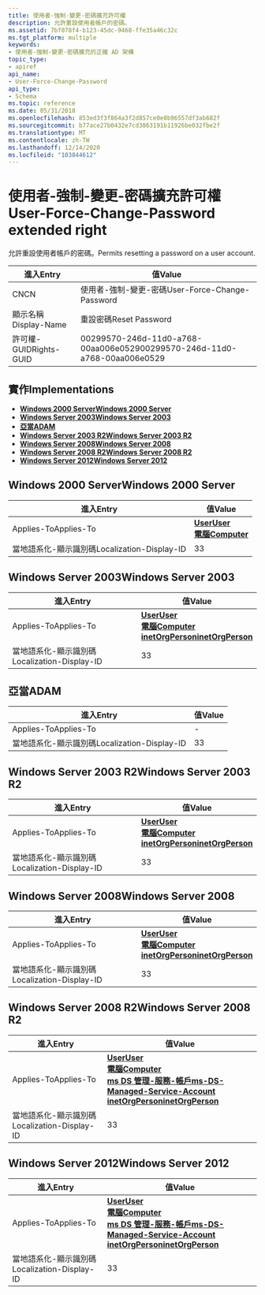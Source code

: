 ```yaml
---
title: 使用者-強制-變更-密碼擴充許可權
description: 允許重設使用者帳戶的密碼。
ms.assetid: 7bf078f4-b123-45dc-9468-ffe35a46c32c
ms.tgt_platform: multiple
keywords:
- 使用者-強制-變更-密碼擴充的正確 AD 架構
topic_type:
- apiref
api_name:
- User-Force-Change-Password
api_type:
- Schema
ms.topic: reference
ms.date: 05/31/2018
ms.openlocfilehash: 853ed3f3f864a3f2d857ce0e0b96557df3ab682f
ms.sourcegitcommit: b77ace27b0432e7cd3863191b11926be032fbe2f
ms.translationtype: MT
ms.contentlocale: zh-TW
ms.lasthandoff: 12/14/2020
ms.locfileid: "103844612"
---
```

# <a name="user-force-change-password-extended-right"></a><span data-ttu-id="eeb62-104">使用者-強制-變更-密碼擴充許可權</span><span class="sxs-lookup"><span data-stu-id="eeb62-104">User-Force-Change-Password extended right</span></span>

<span data-ttu-id="eeb62-105">允許重設使用者帳戶的密碼。</span><span class="sxs-lookup"><span data-stu-id="eeb62-105">Permits resetting a password on a user account.</span></span>



| <span data-ttu-id="eeb62-106">進入</span><span class="sxs-lookup"><span data-stu-id="eeb62-106">Entry</span></span> | <span data-ttu-id="eeb62-107">值</span><span class="sxs-lookup"><span data-stu-id="eeb62-107">Value</span></span> |
|--------------|--------------------------------------|
| <span data-ttu-id="eeb62-108">CN</span><span class="sxs-lookup"><span data-stu-id="eeb62-108">CN</span></span>           | <span data-ttu-id="eeb62-109">使用者-強制-變更-密碼</span><span class="sxs-lookup"><span data-stu-id="eeb62-109">User-Force-Change-Password</span></span>           |
| <span data-ttu-id="eeb62-110">顯示名稱</span><span class="sxs-lookup"><span data-stu-id="eeb62-110">Display-Name</span></span> | <span data-ttu-id="eeb62-111">重設密碼</span><span class="sxs-lookup"><span data-stu-id="eeb62-111">Reset Password</span></span>                       |
| <span data-ttu-id="eeb62-112">許可權-GUID</span><span class="sxs-lookup"><span data-stu-id="eeb62-112">Rights-GUID</span></span>  | <span data-ttu-id="eeb62-113">00299570-246d-11d0-a768-00aa006e0529</span><span class="sxs-lookup"><span data-stu-id="eeb62-113">00299570-246d-11d0-a768-00aa006e0529</span></span> |



## <a name="implementations"></a><span data-ttu-id="eeb62-114">實作</span><span class="sxs-lookup"><span data-stu-id="eeb62-114">Implementations</span></span>

-   [<span data-ttu-id="eeb62-115">**Windows 2000 Server**</span><span class="sxs-lookup"><span data-stu-id="eeb62-115">**Windows 2000 Server**</span></span>](#windows-2000-server)
-   [<span data-ttu-id="eeb62-116">**Windows Server 2003**</span><span class="sxs-lookup"><span data-stu-id="eeb62-116">**Windows Server 2003**</span></span>](#windows-server-2003)
-   [<span data-ttu-id="eeb62-117">**亞當**</span><span class="sxs-lookup"><span data-stu-id="eeb62-117">**ADAM**</span></span>](#adam)
-   [<span data-ttu-id="eeb62-118">**Windows Server 2003 R2**</span><span class="sxs-lookup"><span data-stu-id="eeb62-118">**Windows Server 2003 R2**</span></span>](#windows-server-2003-r2)
-   [<span data-ttu-id="eeb62-119">**Windows Server 2008**</span><span class="sxs-lookup"><span data-stu-id="eeb62-119">**Windows Server 2008**</span></span>](#windows-server-2008)
-   [<span data-ttu-id="eeb62-120">**Windows Server 2008 R2**</span><span class="sxs-lookup"><span data-stu-id="eeb62-120">**Windows Server 2008 R2**</span></span>](#windows-server-2008-r2)
-   [<span data-ttu-id="eeb62-121">**Windows Server 2012**</span><span class="sxs-lookup"><span data-stu-id="eeb62-121">**Windows Server 2012**</span></span>](#windows-server-2012)

## <a name="windows-2000-server"></a><span data-ttu-id="eeb62-122">Windows 2000 Server</span><span class="sxs-lookup"><span data-stu-id="eeb62-122">Windows 2000 Server</span></span>



| <span data-ttu-id="eeb62-123">進入</span><span class="sxs-lookup"><span data-stu-id="eeb62-123">Entry</span></span> | <span data-ttu-id="eeb62-124">值</span><span class="sxs-lookup"><span data-stu-id="eeb62-124">Value</span></span> |
|-------------------------|-----------------------------------------------------------------------------|
| <span data-ttu-id="eeb62-125">Applies-To</span><span class="sxs-lookup"><span data-stu-id="eeb62-125">Applies-To</span></span>              | [<span data-ttu-id="eeb62-126">**User**</span><span class="sxs-lookup"><span data-stu-id="eeb62-126">**User**</span></span>](c-user.md)<br/> [<span data-ttu-id="eeb62-127">**電腦**</span><span class="sxs-lookup"><span data-stu-id="eeb62-127">**Computer**</span></span>](c-computer.md)<br/> |
| <span data-ttu-id="eeb62-128">當地語系化-顯示識別碼</span><span class="sxs-lookup"><span data-stu-id="eeb62-128">Localization-Display-ID</span></span> | <span data-ttu-id="eeb62-129">3</span><span class="sxs-lookup"><span data-stu-id="eeb62-129">3</span></span>                                                                           |



## <a name="windows-server-2003"></a><span data-ttu-id="eeb62-130">Windows Server 2003</span><span class="sxs-lookup"><span data-stu-id="eeb62-130">Windows Server 2003</span></span>



| <span data-ttu-id="eeb62-131">進入</span><span class="sxs-lookup"><span data-stu-id="eeb62-131">Entry</span></span> | <span data-ttu-id="eeb62-132">值</span><span class="sxs-lookup"><span data-stu-id="eeb62-132">Value</span></span> |
|-------------------------|---------------------------------------------------------------------------------------------------------------------------------|
| <span data-ttu-id="eeb62-133">Applies-To</span><span class="sxs-lookup"><span data-stu-id="eeb62-133">Applies-To</span></span>              | [<span data-ttu-id="eeb62-134">**User**</span><span class="sxs-lookup"><span data-stu-id="eeb62-134">**User**</span></span>](c-user.md)<br/> [<span data-ttu-id="eeb62-135">**電腦**</span><span class="sxs-lookup"><span data-stu-id="eeb62-135">**Computer**</span></span>](c-computer.md)<br/> [<span data-ttu-id="eeb62-136">**inetOrgPerson**</span><span class="sxs-lookup"><span data-stu-id="eeb62-136">**inetOrgPerson**</span></span>](c-inetorgperson.md)<br/> |
| <span data-ttu-id="eeb62-137">當地語系化-顯示識別碼</span><span class="sxs-lookup"><span data-stu-id="eeb62-137">Localization-Display-ID</span></span> | <span data-ttu-id="eeb62-138">3</span><span class="sxs-lookup"><span data-stu-id="eeb62-138">3</span></span>                                                                                                                               |



## <a name="adam"></a><span data-ttu-id="eeb62-139">亞當</span><span class="sxs-lookup"><span data-stu-id="eeb62-139">ADAM</span></span>



| <span data-ttu-id="eeb62-140">進入</span><span class="sxs-lookup"><span data-stu-id="eeb62-140">Entry</span></span> | <span data-ttu-id="eeb62-141">值</span><span class="sxs-lookup"><span data-stu-id="eeb62-141">Value</span></span> |
|-------------------------|-----|
| <span data-ttu-id="eeb62-142">Applies-To</span><span class="sxs-lookup"><span data-stu-id="eeb62-142">Applies-To</span></span>              | \-  |
| <span data-ttu-id="eeb62-143">當地語系化-顯示識別碼</span><span class="sxs-lookup"><span data-stu-id="eeb62-143">Localization-Display-ID</span></span> | <span data-ttu-id="eeb62-144">3</span><span class="sxs-lookup"><span data-stu-id="eeb62-144">3</span></span>   |



## <a name="windows-server-2003-r2"></a><span data-ttu-id="eeb62-145">Windows Server 2003 R2</span><span class="sxs-lookup"><span data-stu-id="eeb62-145">Windows Server 2003 R2</span></span>



| <span data-ttu-id="eeb62-146">進入</span><span class="sxs-lookup"><span data-stu-id="eeb62-146">Entry</span></span> | <span data-ttu-id="eeb62-147">值</span><span class="sxs-lookup"><span data-stu-id="eeb62-147">Value</span></span> |
|-------------------------|---------------------------------------------------------------------------------------------------------------------------------|
| <span data-ttu-id="eeb62-148">Applies-To</span><span class="sxs-lookup"><span data-stu-id="eeb62-148">Applies-To</span></span>              | [<span data-ttu-id="eeb62-149">**User**</span><span class="sxs-lookup"><span data-stu-id="eeb62-149">**User**</span></span>](c-user.md)<br/> [<span data-ttu-id="eeb62-150">**電腦**</span><span class="sxs-lookup"><span data-stu-id="eeb62-150">**Computer**</span></span>](c-computer.md)<br/> [<span data-ttu-id="eeb62-151">**inetOrgPerson**</span><span class="sxs-lookup"><span data-stu-id="eeb62-151">**inetOrgPerson**</span></span>](c-inetorgperson.md)<br/> |
| <span data-ttu-id="eeb62-152">當地語系化-顯示識別碼</span><span class="sxs-lookup"><span data-stu-id="eeb62-152">Localization-Display-ID</span></span> | <span data-ttu-id="eeb62-153">3</span><span class="sxs-lookup"><span data-stu-id="eeb62-153">3</span></span>                                                                                                                               |



## <a name="windows-server-2008"></a><span data-ttu-id="eeb62-154">Windows Server 2008</span><span class="sxs-lookup"><span data-stu-id="eeb62-154">Windows Server 2008</span></span>



| <span data-ttu-id="eeb62-155">進入</span><span class="sxs-lookup"><span data-stu-id="eeb62-155">Entry</span></span> | <span data-ttu-id="eeb62-156">值</span><span class="sxs-lookup"><span data-stu-id="eeb62-156">Value</span></span> |
|-------------------------|---------------------------------------------------------------------------------------------------------------------------------|
| <span data-ttu-id="eeb62-157">Applies-To</span><span class="sxs-lookup"><span data-stu-id="eeb62-157">Applies-To</span></span>              | [<span data-ttu-id="eeb62-158">**User**</span><span class="sxs-lookup"><span data-stu-id="eeb62-158">**User**</span></span>](c-user.md)<br/> [<span data-ttu-id="eeb62-159">**電腦**</span><span class="sxs-lookup"><span data-stu-id="eeb62-159">**Computer**</span></span>](c-computer.md)<br/> [<span data-ttu-id="eeb62-160">**inetOrgPerson**</span><span class="sxs-lookup"><span data-stu-id="eeb62-160">**inetOrgPerson**</span></span>](c-inetorgperson.md)<br/> |
| <span data-ttu-id="eeb62-161">當地語系化-顯示識別碼</span><span class="sxs-lookup"><span data-stu-id="eeb62-161">Localization-Display-ID</span></span> | <span data-ttu-id="eeb62-162">3</span><span class="sxs-lookup"><span data-stu-id="eeb62-162">3</span></span>                                                                                                                               |



## <a name="windows-server-2008-r2"></a><span data-ttu-id="eeb62-163">Windows Server 2008 R2</span><span class="sxs-lookup"><span data-stu-id="eeb62-163">Windows Server 2008 R2</span></span>



| <span data-ttu-id="eeb62-164">進入</span><span class="sxs-lookup"><span data-stu-id="eeb62-164">Entry</span></span> | <span data-ttu-id="eeb62-165">值</span><span class="sxs-lookup"><span data-stu-id="eeb62-165">Value</span></span> |
|-------------------------|------------------------------------------------------------------------------------------------------------------------------------------------------------------------------------------------------------------|
| <span data-ttu-id="eeb62-166">Applies-To</span><span class="sxs-lookup"><span data-stu-id="eeb62-166">Applies-To</span></span>              | [<span data-ttu-id="eeb62-167">**User**</span><span class="sxs-lookup"><span data-stu-id="eeb62-167">**User**</span></span>](c-user.md)<br/> [<span data-ttu-id="eeb62-168">**電腦**</span><span class="sxs-lookup"><span data-stu-id="eeb62-168">**Computer**</span></span>](c-computer.md)<br/> [<span data-ttu-id="eeb62-169">**ms DS 管理-服務-帳戶**</span><span class="sxs-lookup"><span data-stu-id="eeb62-169">**ms-DS-Managed-Service-Account**</span></span>](c-msds-managedserviceaccount.md)<br/> [<span data-ttu-id="eeb62-170">**inetOrgPerson**</span><span class="sxs-lookup"><span data-stu-id="eeb62-170">**inetOrgPerson**</span></span>](c-inetorgperson.md)<br/> |
| <span data-ttu-id="eeb62-171">當地語系化-顯示識別碼</span><span class="sxs-lookup"><span data-stu-id="eeb62-171">Localization-Display-ID</span></span> | <span data-ttu-id="eeb62-172">3</span><span class="sxs-lookup"><span data-stu-id="eeb62-172">3</span></span>                                                                                                                                                                                                                |



## <a name="windows-server-2012"></a><span data-ttu-id="eeb62-173">Windows Server 2012</span><span class="sxs-lookup"><span data-stu-id="eeb62-173">Windows Server 2012</span></span>



| <span data-ttu-id="eeb62-174">進入</span><span class="sxs-lookup"><span data-stu-id="eeb62-174">Entry</span></span> | <span data-ttu-id="eeb62-175">值</span><span class="sxs-lookup"><span data-stu-id="eeb62-175">Value</span></span> |
|-------------------------|------------------------------------------------------------------------------------------------------------------------------------------------------------------------------------------------------------------|
| <span data-ttu-id="eeb62-176">Applies-To</span><span class="sxs-lookup"><span data-stu-id="eeb62-176">Applies-To</span></span>              | [<span data-ttu-id="eeb62-177">**User**</span><span class="sxs-lookup"><span data-stu-id="eeb62-177">**User**</span></span>](c-user.md)<br/> [<span data-ttu-id="eeb62-178">**電腦**</span><span class="sxs-lookup"><span data-stu-id="eeb62-178">**Computer**</span></span>](c-computer.md)<br/> [<span data-ttu-id="eeb62-179">**ms DS 管理-服務-帳戶**</span><span class="sxs-lookup"><span data-stu-id="eeb62-179">**ms-DS-Managed-Service-Account**</span></span>](c-msds-managedserviceaccount.md)<br/> [<span data-ttu-id="eeb62-180">**inetOrgPerson**</span><span class="sxs-lookup"><span data-stu-id="eeb62-180">**inetOrgPerson**</span></span>](c-inetorgperson.md)<br/> |
| <span data-ttu-id="eeb62-181">當地語系化-顯示識別碼</span><span class="sxs-lookup"><span data-stu-id="eeb62-181">Localization-Display-ID</span></span> | <span data-ttu-id="eeb62-182">3</span><span class="sxs-lookup"><span data-stu-id="eeb62-182">3</span></span>                                                                                                                                                                                                                |



 

 





